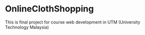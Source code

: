 # OnlineClothShopping
This is final project for course web development in UTM (University Technology Malaysia)

